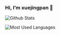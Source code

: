 ### Hi, I’m xuejingpan 👋

![Github Stats](https://github-readme-stats.vercel.app/api?username=xuejingpan&show_icons=true&theme=dark&count_private=true)

![Most Used Languages](https://github-readme-stats.vercel.app/api/top-langs/?username=xuejingpan&theme=dark&layout=compact)

<!--
**xuejingpan/xuejingpan** is a ✨ _special_ ✨ repository because its `README.md` (this file) appears on your GitHub profile.

Here are some ideas to get you started:

- 🔭 I’m currently working on ...
- 🌱 I’m currently learning ...
- 👯 I’m looking to collaborate on ...
- 🤔 I’m looking for help with ...
- 💬 Ask me about ...
- 📫 How to reach me: ...
- 😄 Pronouns: ...
- ⚡ Fun fact: ...
-->
